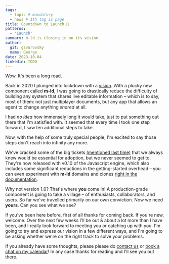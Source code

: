 ```yaml
---
tags:
  - topic # mandatory
  - news # 1th tag is page
title: Countdown to Launch 🚀
patterns:
  - 'Launch'
summary: m-ld is closing in on its vision
author:
  git: gsvarovsky
  name: George
date: 2023-10-04
linkedin: TODO
---
```

Wow. It's been a long road.

Back in 2020 I plunged into lockdown with a [vision](https://codeburst.io/the-data-%C3%A6ther-da22d28bc938). With a plucky new component called **m-ld**, I was going to drastically reduce the difficulty of building any system that shares live editable information – which is to say, most of them: not just multiplayer documents, but any app that allows an agent to change anything _shared_ at all.

I had _no idea_ how immensely long it would take, just to put something out there that I'm satisfied with. It seemed that every time I took one step forward, I saw ten additional steps to take.

Now, with the help of some truly special people, I'm excited to say those steps don't reach into infinity any more.

We've cracked some of the big tickets [(mentioned last time)](/news/#news_2023-06-22) that we always knew would be essential for adoption, but we never seemed to get to. They're now released with v0.10 of the Javascript engine, which also includes some significant reductions in the getting-started overhead – you can even experiment with **m-ld** domains and clones [right in the documentation](https://js.m-ld.org/).

Why not version 1.0? That's where **you** come in! A production-grade component is going to take a village – of enthusiasts, collaborators, and users. So far we've travelled primarily on our own conviction. Now we need **yours**. Can you see what we see? 

If you've been here before, first of all thanks for coming back. If you're new, welcome. Over the next few weeks I'll be out & about a lot more than I have been, and I really look forward to meeting you or catching up with you. I'm going to try and express our vision in a few different ways, and I'm going to be asking whether we're on the right track to solve your problems.

If you already have some thoughts, please please do [contact us](/hello/) or [book a chat on my calendar](https://bit.ly/m-ld-george-chat)! In any case thanks for reading and I'll see you out there.
